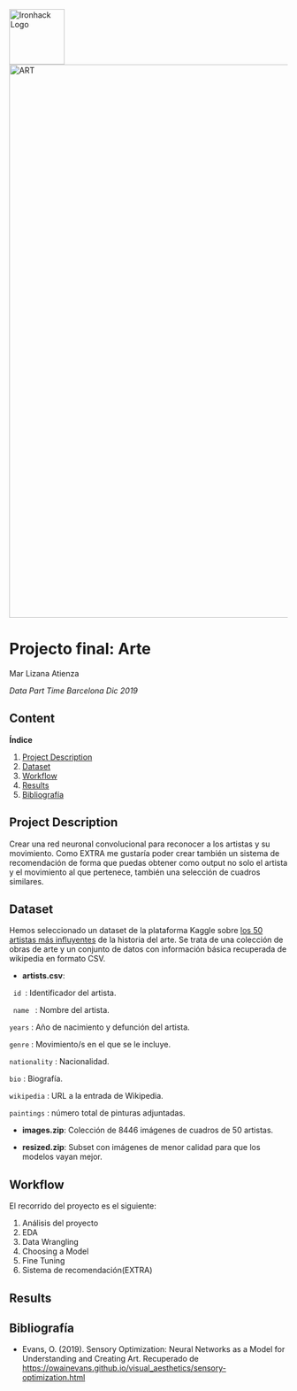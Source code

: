 <img src="https://bit.ly/2VnXWr2" alt="Ironhack Logo" width="100" align="center"/>

<img src="https://www.sketch.ca/sketchPub/uploads/2019/03/radical-art-of-young-people-2000x940.jpg" alt="ART" width="1000" align="center"/>

# Projecto final: Arte


Mar Lizana Atienza

*Data Part Time Barcelona Dic 2019*


## Content

**Índice**   
1. [Project Description](#id1)
2. [Dataset](#id2)
3. [Workflow](#id3)
4. [Results](#id4)
5. [Bibliografía](#id5)


<a name="project"></a>

## Project Description<a name="id1"></a>

Crear una red neuronal convolucional para reconocer a los artistas y su movimiento. Como EXTRA me gustaría poder crear también un sistema de recomendación de forma que puedas obtener como output no solo el artista y el movimiento al que pertenece, también una selección de cuadros similares.

<a name="dataset"></a>

## Dataset<a name="id2"></a>

Hemos seleccionado un dataset de la plataforma Kaggle sobre <a href="https://www.kaggle.com/dannielr/marvel-superheroes/">los 50 artistas más influyentes</a> de la historia del arte. Se trata de una colección de obras de arte y un conjunto de datos con información básica recuperada de wikipedia en formato CSV. 

* **artists.csv**:

<CODE> id </CODE>: Identificador del artista.

<CODE> name </CODE> : Nombre del artista.

<CODE>years</CODE> : Año de nacimiento y defunción del artista.

<CODE>genre</CODE> : Movimiento/s en el que se le incluye.

<CODE>nationality</CODE> : Nacionalidad.

<CODE>bio</CODE> : Biografía.

<CODE>wikipedia</CODE> : URL a la entrada de Wikipedia.

<CODE>paintings</CODE> : número total de pinturas adjuntadas.
    

* **images.zip**:
    Colección de 8446 imágenes de cuadros de 50 artistas.
    
    
* **resized.zip**:
    Subset con imágenes de menor calidad para que los modelos vayan mejor.

<a name="workflow"></a>

## Workflow<a name="id3"></a>

El recorrido del proyecto es el siguiente:

1. Análisis del proyecto
2. EDA
3. Data Wrangling
4. Choosing a Model
5. Fine Tuning
6. Sistema de recomendación(EXTRA)

<a name="results"></a>

## Results<a name="id4"></a>



## Bibliografía<a name="id5"></a>

* Evans, O. (2019). Sensory Optimization: Neural Networks as a Model for Understanding and Creating Art. Recuperado de https://owainevans.github.io/visual_aesthetics/sensory-optimization.html